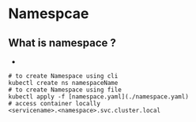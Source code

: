# Namespcae

## What is namespace ?

-  

```
# to create Namespace using cli
kubectl create ns namespaceName
# to create Namespace using file
kubectl apply -f [namespace.yaml](./namespace.yaml)
# access container locally
<servicename>.<namespace>.svc.cluster.local
```
